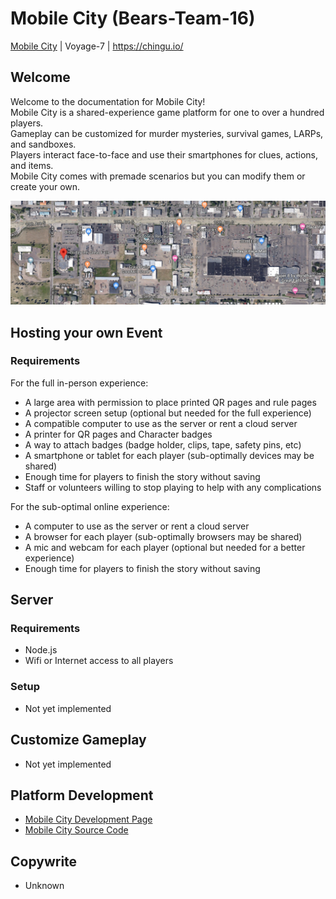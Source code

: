 # Mobile City (Bears-Team-16)
[Mobile City](https://github.com/chingu-voyage7/Bears-Team-16) | Voyage-7 | https://chingu.io/

## Welcome
Welcome to the documentation for Mobile City!  
Mobile City is a shared-experience game platform for one to over a hundred players.  
Gameplay can be customized for murder mysteries, survival games, LARPs, and sandboxes.  
Players interact face-to-face and use their smartphones for clues, actions, and items.  
Mobile City comes with premade scenarios but you can modify them or create your own.  

![example map](images/example.png)  

## Hosting your own Event
### Requirements

For the full in-person experience:

- A large area with permission to place printed QR pages and rule pages
- A projector screen setup (optional but needed for the full experience)
- A compatible computer to use as the server or rent a cloud server
- A printer for QR pages and Character badges
- A way to attach badges (badge holder, clips, tape, safety pins, etc)
- A smartphone or tablet for each player (sub-optimally devices may be shared)
- Enough time for players to finish the story without saving
- Staff or volunteers willing to stop playing to help with any complications

For the sub-optimal online experience:

- A computer to use as the server or rent a cloud server
- A browser for each player (sub-optimally browsers may be shared)
- A mic and webcam for each player (optional but needed for a better experience)
- Enough time for players to finish the story without saving

## Server
### Requirements
- Node.js
- Wifi or Internet access to all players

### Setup
- Not yet implemented

## Customize Gameplay
- Not yet implemented

## Platform Development
- [Mobile City Development Page](PROJECT.md)  
- [Mobile City Source Code](https://github.com/chingu-voyage7/Bears-Team-16)  

## Copywrite
- Unknown  